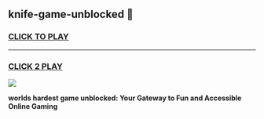 
## knife-game-unblocked 👋
<h3>
<a href="https://premium.freeplayer.one?title=knife-game-unblocked&ref=14F">CLICK TO PLAY</a></h3>
<hr>

<h3>
<a href="https://premium.freeplayer.one?title=knife-game-unblocked&ref=14F">CLICK 2 PLAY</a>
  
</h3>

<a href="https://premium.freeplayer.one?title=knife-game-unblocked&ref=12F/"><img src="https://clearcache.store/games.png"></a>


**worlds hardest game unblocked: Your Gateway to Fun and Accessible Online Gaming**
